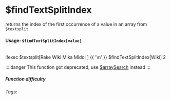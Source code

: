 # $findTextSplitIndex
returns the index of the first occurrence of a value in an array from `$textsplit`

#### Usage: `$findTextSplitIndex[value]`
<br/>
<discord-messages>
	<discord-message :bot="false" role-color="#ffcc9a" author="Member">
		!!exec $textsplit[Rake Wiki Mika Mido; ] {{ '\n' }} $findTextSplitIndex[Wiki]
	</discord-message>
	<discord-message :bot="true" role-color="#0099ff" author="Custom Command" avatar="https://media.discordapp.net/avatars/725721249652670555/781224f90c3b841ba5b40678e032f74a.webp">
		2
	</discord-message>
</discord-messages>

::: danger
This function got deprecated, use [$arraySearch](./../Array/arraySearch.md) instead 
:::

##### Function difficulty <Badge type="tip" text="Easy" vertical="middle" /> 
###### Tags: <Badge type="tip" text="search" vertical="middle" /> <Badge type="tip" text="textsplit" vertical="middle" /> <Badge type="tip" text="array" vertical="middle" /> <Badge type="find" text="textsplit" vertical="middle" /> <Badge type="tip" text="index" vertical="middle" />